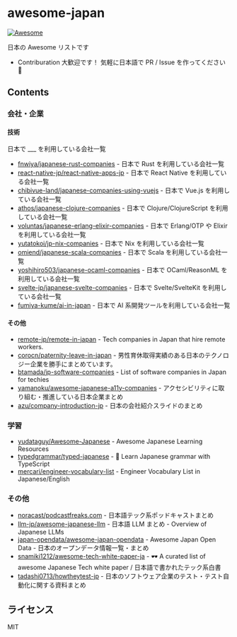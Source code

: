 # awesome-japan

[![Awesome](https://awesome.re/badge.svg)](https://awesome.re)

日本の Awesome リストです

- Contriburation 大歓迎です！ 気軽に日本語で PR / Issue を作ってください 🦀

## Contents

### 会社・企業

#### 技術

日本で \_\_\_ を利用している会社一覧

- [fnwiya/japanese-rust-companies](https://github.com/fnwiya/japanese-rust-companies) - 日本で Rust を利用している会社一覧
- [react-native-jp/react-native-apps-jp](https://github.com/react-native-jp/react-native-apps-jp) - 日本で React Native を利用している会社一覧
- [chibivue-land/japanese-companies-using-vuejs](https://github.com/chibivue-land/japanese-companies-using-vuejs) - 日本で Vue.js を利用している会社一覧
- [athos/japanese-clojure-companies](https://github.com/athos/japanese-clojure-companies) - 日本で Clojure/ClojureScript を利用している会社一覧
- [voluntas/japanese-erlang-elixir-companies](https://github.com/voluntas/japanese-erlang-elixir-companies) - 日本で Erlang/OTP や Elixir を利用している会社一覧
- [yutatokoi/jp-nix-companies](https://github.com/yutatokoi/jp-nix-companies) - 日本で Nix を利用している会社一覧
- [omiend/japanese-scala-companies](https://github.com/omiend/japanese-scala-companies) - 日本で Scala を利用している会社一覧
- [yoshihiro503/japanese-ocaml-companies](https://github.com/yoshihiro503/japanese-ocaml-companies) - 日本で OCaml/ReasonML を利用している会社一覧
- [svelte-jp/japanese-svelte-companies](https://github.com/svelte-jp/japanese-svelte-companies) - 日本で Svelte/SvelteKit を利用している会社一覧
- [fumiya-kume/ai-in-japan](https://github.com/fumiya-kume/ai-in-japan) - 日本で AI 系開発ツールを利用している会社一覧

#### その他

- [remote-jp/remote-in-japan](https://github.com/remote-jp/remote-in-japan) - Tech companies in Japan that hire remote workers.
- [corocn/paternity-leave-in-japan](https://github.com/corocn/paternity-leave-in-japan) - 男性育休取得実績のある日本のテクノロジー企業を勝手にまとめています。
- [btamada/jp-software-companies](https://github.com/btamada/jp-software-companies) - List of software companies in Japan for techies
- [yamanoku/awesome-japanese-a11y-companies](https://github.com/yamanoku/awesome-japanese-a11y-companies) - アクセシビリティに取り組む・推進している日本企業まとめ
- [azu/company-introduction-jp](https://github.com/azu/company-introduction-jp) - 日本の会社紹介スライドのまとめ

### 学習

- [yudataguy/Awesome-Japanese](https://github.com/yudataguy/Awesome-Japanese) - Awesome Japanese Learning Resources
- [typedgrammar/typed-japanese](https://github.com/typedgrammar/typed-japanese) - 🌸 Learn Japanese grammar with TypeScript
- [mercari/engineer-vocabulary-list](https://github.com/mercari/engineer-vocabulary-list) - Engineer Vocabulary List in Japanese/English

### その他

- [noracast/podcastfreaks.com](https://github.com/noracast/podcastfreaks.com) - 日本語テック系ポッドキャストまとめ
- [llm-jp/awesome-japanese-llm](https://github.com/llm-jp/awesome-japanese-llm) - 日本語 LLM まとめ - Overview of Japanese LLMs
- [japan-opendata/awesome-japan-opendata](https://github.com/japan-opendata/awesome-japan-opendata) - Awesome Japan Open Data - 日本のオープンデータ情報一覧・まとめ
- [snamiki1212/awesome-tech-white-paper-ja](https://github.com/snamiki1212/awesome-tech-white-paper-ja) - 🕶 A curated list of awesome Japanese Tech white paper / 日本語で書かれたテック系白書
- [tadashi0713/howtheytest-jp](https://github.com/tadashi0713/howtheytest-jp) - 日本のソフトウェア企業のテスト・テスト自動化に関する資料まとめ

## ライセンス

MIT
